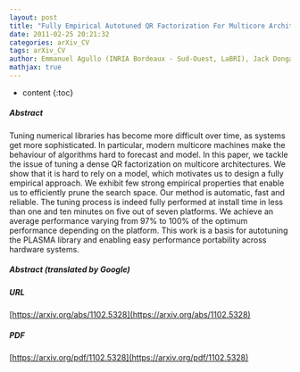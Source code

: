 ```yaml
---
layout: post
title: "Fully Empirical Autotuned QR Factorization For Multicore Architectures"
date: 2011-02-25 20:21:32
categories: arXiv_CV
tags: arXiv_CV
author: Emmanuel Agullo (INRIA Bordeaux - Sud-Ouest, LaBRI), Jack Dongarra (ICL), Rajib Nath (ICL), Stanimire Tomov (ICL)
mathjax: true
---
```


* content
{:toc}

##### Abstract
Tuning numerical libraries has become more difficult over time, as systems get more sophisticated. In particular, modern multicore machines make the behaviour of algorithms hard to forecast and model. In this paper, we tackle the issue of tuning a dense QR factorization on multicore architectures. We show that it is hard to rely on a model, which motivates us to design a fully empirical approach. We exhibit few strong empirical properties that enable us to efficiently prune the search space. Our method is automatic, fast and reliable. The tuning process is indeed fully performed at install time in less than one and ten minutes on five out of seven platforms. We achieve an average performance varying from 97% to 100% of the optimum performance depending on the platform. This work is a basis for autotuning the PLASMA library and enabling easy performance portability across hardware systems.

##### Abstract (translated by Google)


##### URL
[https://arxiv.org/abs/1102.5328](https://arxiv.org/abs/1102.5328)

##### PDF
[https://arxiv.org/pdf/1102.5328](https://arxiv.org/pdf/1102.5328)

